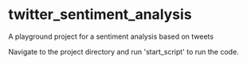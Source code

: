 # twitter_sentiment_analysis
A playground project for a sentiment analysis based on tweets

Navigate to the project directory and run 'start_script' to run the code.
